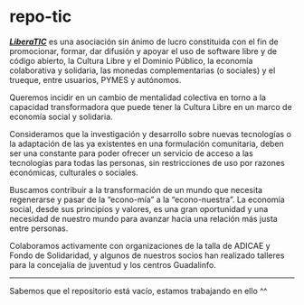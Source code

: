 # repo-tic

[***LiberaTIC***](http://liberatic.org/ "LiberaTIC.org") es una asociación sin ánimo de lucro constituida con el fin de promocionar, formar, dar difusión y apoyar el uso de software libre y de código abierto, la Cultura Libre y el Dominio Público, la economía colaborativa y solidaria, las monedas complementarias (o sociales) y el trueque, entre usuarios, PYMES y autónomos.
 
Queremos incidir en un cambio de mentalidad colectiva en torno a la capacidad transformadora que puede tener la Cultura Libre en un marco de economía social y solidaria.
 
Consideramos que la investigación y desarrollo sobre nuevas tecnologías o la adaptación de las ya existentes en una formulación comunitaria, deben ser una constante para poder ofrecer un servicio de acceso a las tecnologías para todas las personas, sin restricciones de uso por razones económicas, culturales o sociales.
 
Buscamos contribuir a la transformación de un mundo que necesita regenerarse y pasar de la “econo-mía” a la “econo-nuestra”. La economía social, desde sus principios y valores, es una gran oportunidad y una necesidad de nuestro mundo para avanzar hacia una relación más justa entre personas.

Colaboramos activamente con organizaciones de la talla de ADICAE y Fondo de Solidaridad, y algunos de nuestros socios han realizado talleres para la concejalía de juventud y los centros Guadalinfo.

--------------
Sabemos que el repositorio está vacío, estamos trabajando en ello ^^
